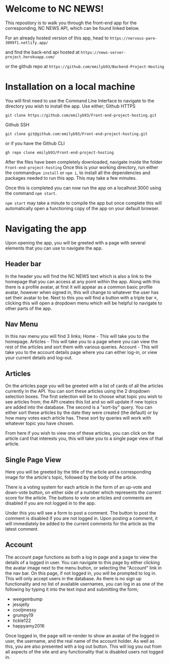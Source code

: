 # Welcome to NC NEWS!

This repository is to walk you through the front-end app for the corresponding, NC NEWS API, which can be found linked below.

For an already hosted version of this app, head to
`https://nervous-pare-3099f1.netlify.app/`

and find the back-end api hosted at
`https://news-server-project.herokuapp.com/`

or the github repo at
`https://github.com/emilyb93/Backend-Project-Hosting`

# Installation on a local machine

You will first need to use the Command Line Interface to navigate to the directory you wish to install the app. Use either;
Github HTTPS

    git clone https://github.com/emilyb93/Front-end-project-hosting.git

Github SSH

    git clone git@github.com:emilyb93/Front-end-project-hosting.git

or if you have the Github CLI

    gh repo clone emilyb93/Front-end-project-hosting

After the files have been completely downloaded, navigate inside the folder `Front-end-project-hosting`
Once this is your working directory, run either the command`npm install` or `npm i`,
to install all the dependencies and packages needed to run this app. This may take a few minutes.

Once this is completed you can now run the app on a localhost:3000 using the command `npm start`.

`npm start` may take a minute to compile the app but once complete this will automatically open a functioning copy of the app on your default browser.

# Navigating the app

Upon opening the app, you will be greeted with a page with several elements that you can use to navigate the app.

## Header bar

In the header you will find the NC NEWS text which is also a link to the homepage that you can access at any point within the app. Along with this there is a profile avatar, at first it will appear as a common basic profile avatar, however when signed in, this will change to whatever the user has set their avatar to be. Next to this you will find a button with a triple bar **≡**, clicking this will open a dropdown menu which will be helpful to navigate to other parts of the app.

## Nav Menu

In this nav menu you will find 3 links;
Home - This will take you to the homepage.
Articles - This will take you to a page where you can view the rest of the articles and sort them with various queries.
Account - This will take you to the account details page where you can either log-in, or view your current details and log-out.

## Articles

On the articles page you will be greeted with a list of cards of all the articles currently in the API. You can sort these articles using the 2 dropdown selection boxes.
The first selection will be to choose what topic you wish to see articles from; the API creates this list and so will update if new topics are added into the database.
The second is a "sort-by" query. You can either sort these articles by the date they were created (the default) or by how many votes each article has. These sort by queries will work with whatever topic you have chosen.

From here if you wish to view one of these articles, you can click on the article card that interests you, this will take you to a single page view of that article.

## Single Page View

Here you will be greeted by the title of the article and a corresponding image for the article's topic, followed by the body of the article.

There is a voting system for each article in the form of an up-vote and down-vote button, on either side of a number which represents the current score for the article. The buttons to vote on articles and comments are disabled if you are not logged in to the app.

Under this you will see a form to post a comment. The button to post the comment is disabled if you are not logged in. Upon posting a comment, it will immediately be added to the current comments for the article as the latest comment.

## Account

The account page functions as both a log in page and a page to view the details of a logged in user.
You can navigate to this page by either clicking the avatar image next to the menu button, or selecting the "Account" link in the nav bar.
On this page, if not logged in, you will be prompted to log in. This will only accept users in the database. As there is no sign up functionality and no list of available usernames, you can log in as one of the following by typing it into the text input and submitting the form;

- weegembump
- jessjelly
- cooljmessy
- grumpy19
- tickle122
- happyamy2016

Once logged in, the page will re-render to show an avatar of the logged in user, the username, and the real name of the account holder.
As well as this, you are also presented with a log out button. This will log you out from all aspects of the site and any functionality that is disabled users not logged in.
